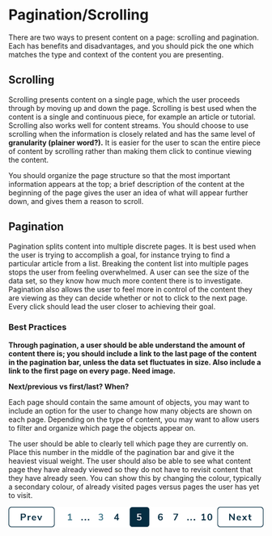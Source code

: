 # Pagination/Scrolling

There are two ways to present content on a page: scrolling and pagination. Each has benefits and disadvantages, and you should pick the one which matches the type and context of the content you are presenting.

## Scrolling

Scrolling presents content on a single page, which the user proceeds through by moving up and down the page. Scrolling is best used when the content is a single and continuous piece, for example an article or tutorial. Scrolling also works well for content streams. You should choose to use scrolling when the information is closely related and has the same level of **granularity \(plainer word?\).** It is easier for the user to scan the entire piece of content by scrolling rather than making them click to continue viewing the content. 

You should organize the page structure so that the most important information appears at the top; a brief description of the content at the beginning of the page gives the user an idea of what will appear further down, and gives them a reason to scroll.

## Pagination

Pagination splits content into multiple discrete pages. It is best used when the user is trying to accomplish a goal, for instance trying to find a particular article from a list. Breaking the content list into multiple pages stops the user from feeling overwhelmed. A user can see the size of the data set, so they know how much more content there is to investigate. Pagination also allows the user to feel more in control of the content they are viewing as they can decide whether or not to click to the next page. Every click should lead the user closer to achieving their goal.

### Best Practices

**Through pagination, a user should be able understand the amount of content there is; you should include a link to the last page of the content in the pagination bar, unless the data set fluctuates in size. Also include a link to the first page on every page. Need image.**

**Next/previous vs first/last? When?**

Each page should contain the same amount of objects, you may want to include an option for the user to change how many objects are shown on each page. Depending on the type of content, you may want to allow users to filter and organize which page the objects appear on.

The user should be able to clearly tell which page they are currently on. Place this number in the middle of the pagination bar and give it the heaviest visual weight. The user should also be able to see what content page they have already viewed so they do not have to revisit content that they have already seen. You can show this by changing the colour, typically a secondary colour, of already visited pages versus pages the user has yet to visit. 

![](.gitbook/assets/asset-3-2x.png)



